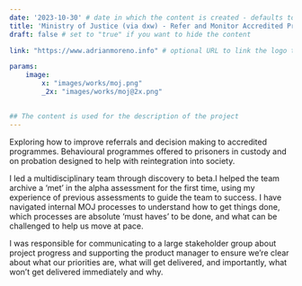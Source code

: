```yaml
---
date: '2023-10-30' # date in which the content is created - defaults to "today"
title: 'Ministry of Justice (via dxw) - Refer and Monitor Accredited Programmes'
draft: false # set to "true" if you want to hide the content 

link: "https://www.adrianmoreno.info" # optional URL to link the logo to

params:
    image:  
        x: "images/works/moj.png"
        _2x: "images/works/moj@2x.png"
    

## The content is used for the description of the project
---
```


Exploring how to improve referrals  and decision making to accredited programmes. Behavioural programmes offered to prisoners in custody and on probation designed to help with reintegration into society.

I led a multidisciplinary team through discovery to beta.I helped the team archive a ‘met’ in the alpha assessment for the first time, using my experience of previous assessments to guide the team to success. I have navigated internal MOJ processes to understand how to get things done, which processes are absolute ‘must haves’ to be done, and what can be challenged to help us move at pace.

I was responsible for communicating to a large stakeholder group about project progress and supporting the product manager to ensure we’re clear about what our priorities are, what will get delivered, and importantly, what won’t get delivered immediately and why.

